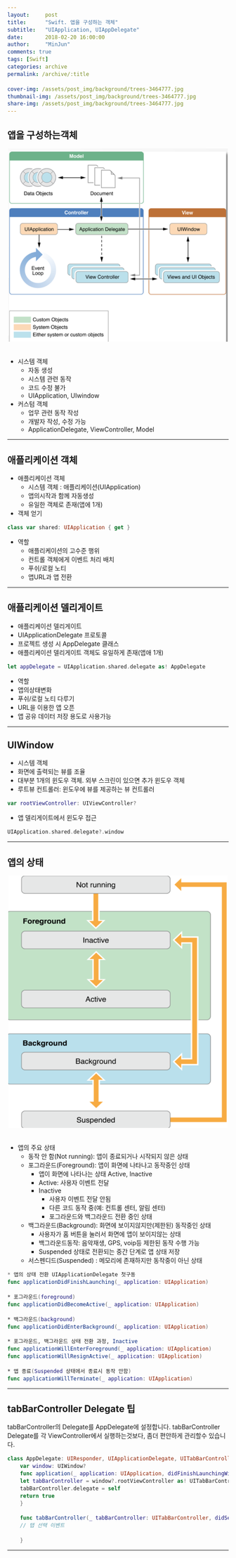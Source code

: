 ```yaml
---
layout:     post
title:      "Swift. 앱을 구성하는 객체"
subtitle:   "UIApplication, UIAppDelegate"
date:       2018-02-20 16:00:00
author:     "MinJun"
comments: true 
tags: [Swift]
categories: archive
permalink: /archive/:title

cover-img: /assets/post_img/background/trees-3464777.jpg
thumbnail-img: /assets/post_img/background/trees-3464777.jpg
share-img: /assets/post_img/background/trees-3464777.jpg
---
```


## 앱을 구성하는객체

<center><img src="/assets/post_img/posts/AppStructure.png" width="500"></center> <br>

- 시스템 객체
  - 자동 생성
  - 시스템 관련 동작
  - 코드 수정 불가
  - UIApplication, UIwindow
- 커스텀 객체
  - 업무 관련 동작 작성
  - 개발자 작성, 수정 가능
  - ApplicationDelegate, ViewController, Model   

---

## 애플리케이션 객체

- 애플리케이션 객체
  - 시스템 객체 : 애플리케이션(UIApplication)
  - 앱의시작과 함께 자동생성 
  - 유일한 객체로 존재(앱에 1개)
- 객체 얻기

```swift
class var shared: UIApplication { get }
```

- 역할
  - 애플리케이션의 고수준 행위 
  - 컨트롤 객체에게 이벤트 처리 배치 
  - 푸쉬/로컬 노티
  - 앱URL과 앱 전환

---

## 애플리케이션 델리게이트

- 애플리케이션 델리게이트 
- UIApplicationDelegate 프로토콜
- 프로젝트 생성 시 AppDelegate 클래스
- 애플리케이션 델리게이트 객체도 유일하게 존재(앱애 1개)

```swift
let appDelegate = UIApplication.shared.delegate as! AppDelegate
```

- 역할
- 앱의상태변화
- 푸쉬/로컬 노티 다루기
- URL을 이용한 앱 오픈 
- 앱 공유 데이터 저장 용도로 사용가능

---

## UIWindow

- 시스템 객체
- 화면에 출력되는 뷰를 조율
- 대부분 1개의 윈도우 객체. 외부 스크린이 있으면 추가 윈도우 객체
- 루트뷰 컨트롤러: 윈도우에 뷰를 제공하는 뷰 컨트롤러 

```swift
var rootViewController: UIViewController?
```

- 앱 델리게이트에서 윈도우 접근

```swift
UIApplication.shared.delegate?.window
```

---

## 앱의 상태

<center><img src="/assets/post_img/posts/AppStructure-1.png" width="500"></center> <br>

- 앱의 주요 상태 
  - 동작 안 함(Not running): 앱이 종료되거나 시작되지 않은 상태 
  - 포그라운드(Foreground): 앱이 화면에 나타나고 동작중인 상태 
    - 앱이 화면에 나타나는 상태 Active, Inactive 
    - Active: 사용자 이벤트 전달
    - Inactive
      - 사용자 이벤트 전달 안됨
      - 다른 코드 동작 중(예: 컨트롤 센터, 알림 센터)
      - 포그라운드와 백그라운드 전환 중인 상태  
  - 백그라운드(Background): 화면에 보이지않지만(제한된) 동작중인 상태
    - 사용자가 홈 버튼을 눌러서 화면에 앱이 보이지않는 상태 
    - 백그라운드동작: 음악재생, GPS, voip등 제한된 동작 수행 가능 
    - Suspended 상태로 전환되는 중간 단계로 앱 상태 저장
  - 서스펜디드(Suspended) : 메모리에 존재하지만 동작중이 아닌 상태

```swift
* 앱의 상태 전환 UIApplicationDelegate 첫구동
func applicationDidFinishLaunching(_ application: UIApplication)

* 포그라운드(foreground)
func applicationDidBecomeActive(_ application: UIApplication)

* 백그라운드(background)
func applicationDidEnterBackground(_ application: UIApplication)

* 포그라운드, 백그라운드 상태 전환 과정, Inactive
func applicationWillEnterForeground(_ application: UIApplication) 
func applicationWillResignActive(_ application: UIApplication)

* 앱 종료(Suspended 상태에서 종료시 동작 안함)
func applicationWillTerminate(_ application: UIApplication)
```

---

## tabBarController Delegate 팁

tabBarController의 Delegate를 AppDelegate에 설정합니다. tabBarController Delegate를 각 ViewController에서 실행하는것보다, 좀더 편안하게 관리할수 있습니다. 

```swift
class AppDelegate: UIResponder, UIApplicationDelegate, UITabBarControllerDelegate { 
    var window: UIWindow?
    func application(_ application: UIApplication, didFinishLaunchingWithOptions launchOptions: [UIApplicationLaunchOptionsKey: Any]?) -> Bool {
    let tabBarController = window?.rootViewController as! UITabBarController
    tabBarController.delegate = self
    return true 
    }

    func tabBarController(_ tabBarController: UITabBarController, didSelect viewController: UIViewController) {
    // 탭 선택 이벤트 

    }
```

---

